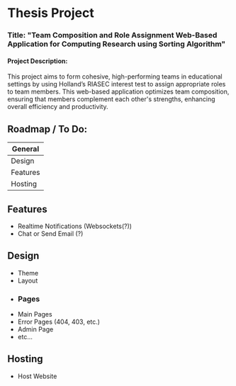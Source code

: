 
# Thesis Project

### Title: "Team Composition and Role Assignment Web-Based Application for Computing Research using Sorting Algorithm"

#### Project Description:
This project aims to form cohesive, high-performing teams in educational settings by using Holland’s RIASEC interest test to assign appropriate roles to team members. This web-based application optimizes team composition, ensuring that members complement each other's strengths, enhancing overall efficiency and productivity.







## Roadmap / To Do:

| General            | 
| ----------------- | 
| Design | 
| Features |  
| Hosting |  




## Features

- Realtime Notifications (Websockets(?))
- Chat or Send Email (?)



## Design

- Theme
- Layout
- ### Pages
- Main Pages
- Error Pages (404, 403, etc.)
- Admin Page
- etc...
## Hosting
- Host Website
